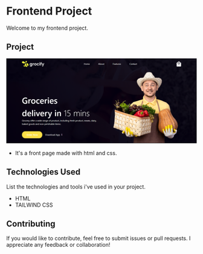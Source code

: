# Frontend Project

Welcome to my frontend project.

## Project

![Project Screenshot](./assets/project.png)

- It's a front page made with html and css.

## Technologies Used

List the technologies and tools i've used in your project.

- HTML
- TAILWIND CSS

## Contributing

If you would like to contribute, feel free to submit issues or pull requests. I appreciate any feedback or collaboration!